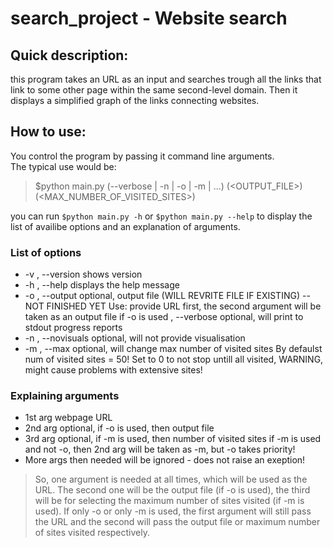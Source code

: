 
# search_project - Website search

## Quick description:
this program takes an URL as an input and searches trough all the links that link to some other page within the same second-level domain. Then it displays a simplified graph of the links connecting websites.
  
## How to use:
You control the program by passing it command line arguments.  
The typical use would be:

>$python main.py (--verbose | -n | -o | -m | ...) <URL> (<OUTPUT_FILE>) (<MAX_NUMBER_OF_VISITED_SITES>)

you can run `$python main.py -h` or `$python main.py --help` to display the list of availibe options and an explanation of arguments.

### List of options

* -v , --version      shows version
* -h , --help         displays the help message
* -o , --output       optional, output file (WILL REVRITE FILE IF EXISTING) -- NOT FINISHED YET
                      Use: provide URL first, the second argument will be taken as an output file if -o is used
    , --verbose       optional, will print to stdout progress reports
* -n , --novisuals    optional, will not provide visualisation
* -m , --max          optional, will change max number of visited sites
                      By defaulst num of visited sites = 50!
                      Set to 0 to not stop untill all visited, WARNING, might cause problems with extensive sites!
 
### Explaining arguments

* 1st arg             webpage URL
* 2nd arg             optional, if -o is used, then output file
* 3rd arg             optional, if -m is used, then number of visited sites
                    if -m is used and not -o, then 2nd arg will be taken as -m, but -o takes priority!
* More args then needed will be ignored - does not raise an exeption!

>So, one argument is needed at all times, which will be used as the URL. The second one will be the output file (if -o is used), the third will be for selecting the maximum number of sites visited (if -m is used). If only -o or only -m is used, the first argument will still pass the URL and the second will pass the output file  or maximum number of sites visited respectively.